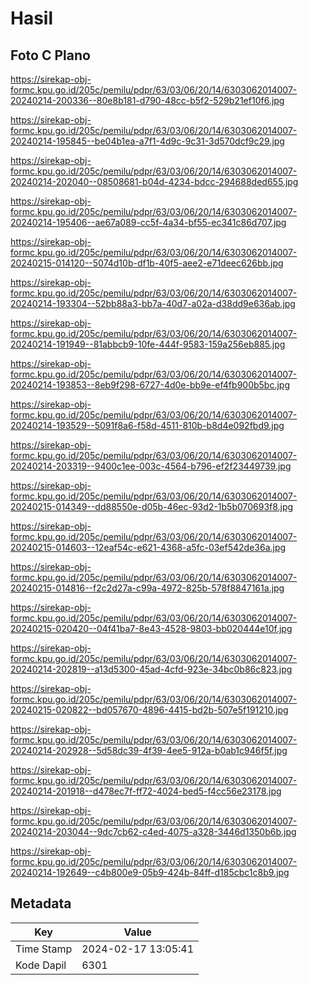 # Hasil

## Foto C Plano

https://sirekap-obj-formc.kpu.go.id/205c/pemilu/pdpr/63/03/06/20/14/6303062014007-20240214-200336--80e8b181-d790-48cc-b5f2-529b21ef10f6.jpg

https://sirekap-obj-formc.kpu.go.id/205c/pemilu/pdpr/63/03/06/20/14/6303062014007-20240214-195845--be04b1ea-a7f1-4d9c-9c31-3d570dcf9c29.jpg

https://sirekap-obj-formc.kpu.go.id/205c/pemilu/pdpr/63/03/06/20/14/6303062014007-20240214-202040--08508681-b04d-4234-bdcc-294688ded655.jpg

https://sirekap-obj-formc.kpu.go.id/205c/pemilu/pdpr/63/03/06/20/14/6303062014007-20240214-195406--ae67a089-cc5f-4a34-bf55-ec341c86d707.jpg

https://sirekap-obj-formc.kpu.go.id/205c/pemilu/pdpr/63/03/06/20/14/6303062014007-20240215-014120--5074d10b-df1b-40f5-aee2-e71deec626bb.jpg

https://sirekap-obj-formc.kpu.go.id/205c/pemilu/pdpr/63/03/06/20/14/6303062014007-20240214-193304--52bb88a3-bb7a-40d7-a02a-d38dd9e636ab.jpg

https://sirekap-obj-formc.kpu.go.id/205c/pemilu/pdpr/63/03/06/20/14/6303062014007-20240214-191949--81abbcb9-10fe-444f-9583-159a256eb885.jpg

https://sirekap-obj-formc.kpu.go.id/205c/pemilu/pdpr/63/03/06/20/14/6303062014007-20240214-193853--8eb9f298-6727-4d0e-bb9e-ef4fb900b5bc.jpg

https://sirekap-obj-formc.kpu.go.id/205c/pemilu/pdpr/63/03/06/20/14/6303062014007-20240214-193529--5091f8a6-f58d-4511-810b-b8d4e092fbd9.jpg

https://sirekap-obj-formc.kpu.go.id/205c/pemilu/pdpr/63/03/06/20/14/6303062014007-20240214-203319--9400c1ee-003c-4564-b796-ef2f23449739.jpg

https://sirekap-obj-formc.kpu.go.id/205c/pemilu/pdpr/63/03/06/20/14/6303062014007-20240215-014349--dd88550e-d05b-46ec-93d2-1b5b070693f8.jpg

https://sirekap-obj-formc.kpu.go.id/205c/pemilu/pdpr/63/03/06/20/14/6303062014007-20240215-014603--12eaf54c-e621-4368-a5fc-03ef542de36a.jpg

https://sirekap-obj-formc.kpu.go.id/205c/pemilu/pdpr/63/03/06/20/14/6303062014007-20240215-014816--f2c2d27a-c99a-4972-825b-578f8847161a.jpg

https://sirekap-obj-formc.kpu.go.id/205c/pemilu/pdpr/63/03/06/20/14/6303062014007-20240215-020420--04f41ba7-8e43-4528-9803-bb020444e10f.jpg

https://sirekap-obj-formc.kpu.go.id/205c/pemilu/pdpr/63/03/06/20/14/6303062014007-20240214-202819--a13d5300-45ad-4cfd-923e-34bc0b86c823.jpg

https://sirekap-obj-formc.kpu.go.id/205c/pemilu/pdpr/63/03/06/20/14/6303062014007-20240215-020822--bd057670-4896-4415-bd2b-507e5f191210.jpg

https://sirekap-obj-formc.kpu.go.id/205c/pemilu/pdpr/63/03/06/20/14/6303062014007-20240214-202928--5d58dc39-4f39-4ee5-912a-b0ab1c946f5f.jpg

https://sirekap-obj-formc.kpu.go.id/205c/pemilu/pdpr/63/03/06/20/14/6303062014007-20240214-201918--d478ec7f-ff72-4024-bed5-f4cc56e23178.jpg

https://sirekap-obj-formc.kpu.go.id/205c/pemilu/pdpr/63/03/06/20/14/6303062014007-20240214-203044--9dc7cb62-c4ed-4075-a328-3446d1350b6b.jpg

https://sirekap-obj-formc.kpu.go.id/205c/pemilu/pdpr/63/03/06/20/14/6303062014007-20240214-192649--c4b800e9-05b9-424b-84ff-d185cbc1c8b9.jpg


## Metadata

| Key        | Value               |
| ---------- | ------------------- |
| Time Stamp | 2024-02-17 13:05:41 |
| Kode Dapil | 6301                |



